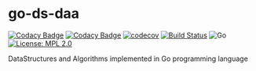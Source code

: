 # go-ds-daa

[![Codacy Badge](https://api.codacy.com/project/badge/Grade/d109c404e36c4805b84f41200a1ef1c6)](https://app.codacy.com/manual/bumblebee211196/go-ds-daa?utm_source=github.com&utm_medium=referral&utm_content=bumblebee211196/go-ds-daa&utm_campaign=Badge_Grade_Dashboard)
[![Codacy Badge](https://api.codacy.com/project/badge/Grade/d109c404e36c4805b84f41200a1ef1c6)](https://app.codacy.com/manual/bumblebee211196/go-ds-daa?utm_source=github.com&utm_medium=referral&utm_content=bumblebee211196/go-ds-daa&utm_campaign=Badge_Grade_Settings)
[![codecov](https://codecov.io/gh/bumblebee211196/go-ds-daa/branch/master/graph/badge.svg)](https://codecov.io/gh/bumblebee211196/go-ds-daa)
[![Build Status](https://travis-ci.com/bumblebee211196/go-ds-daa.svg?branch=master)](https://travis-ci.com/bumblebee211196/go-ds-daa)
![Go](https://github.com/bumblebee211196/go-ds-daa/workflows/Go/badge.svg)
[![License: MPL 2.0](https://img.shields.io/badge/License-MPL%202.0-brightgreen.svg)](https://opensource.org/licenses/MPL-2.0)

DataStructures and Algorithms implemented in Go programming language
